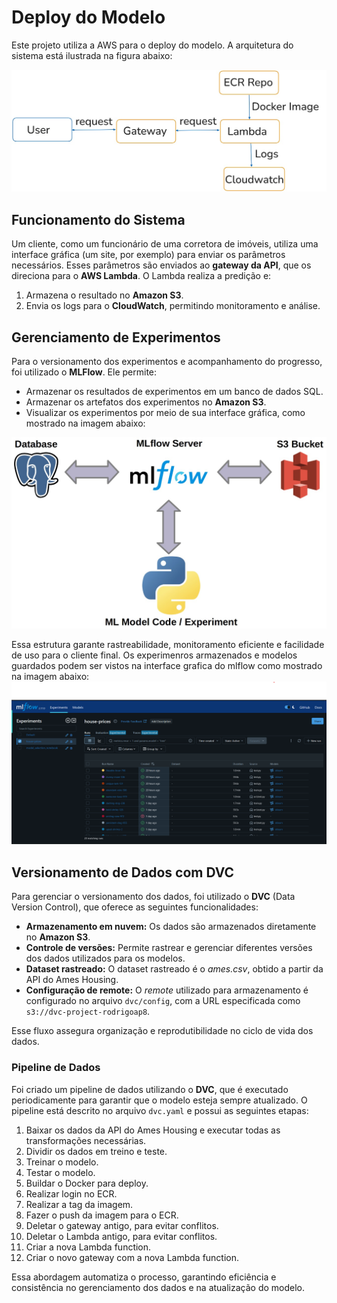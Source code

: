 # Deploy do Modelo

Este projeto utiliza a AWS para o deploy do modelo. A arquitetura do sistema está ilustrada na figura abaixo:

![Organização do projeto](img/aws_infra.jpeg)

## Funcionamento do Sistema

Um cliente, como um funcionário de uma corretora de imóveis, utiliza uma interface gráfica (um site, por exemplo) para enviar os parâmetros necessários. Esses parâmetros são enviados ao **gateway da API**, que os direciona para o **AWS Lambda**. O Lambda realiza a predição e:

1. Armazena o resultado no **Amazon S3**.
2. Envia os logs para o **CloudWatch**, permitindo monitoramento e análise.

## Gerenciamento de Experimentos

Para o versionamento dos experimentos e acompanhamento do progresso, foi utilizado o **MLFlow**. Ele permite:

- Armazenar os resultados de experimentos em um banco de dados SQL.
- Armazenar os artefatos dos experimentos no **Amazon S3**.
- Visualizar os experimentos por meio de sua interface gráfica, como mostrado na imagem abaixo:

![Visualização do MLFlow](img/infra.jpeg)

Essa estrutura garante rastreabilidade, monitoramento eficiente e facilidade de uso para o cliente final. Os experimenros armazenados e modelos guardados podem ser vistos na interface grafica do mlflow como mostrado na imagem abaixo:
![Visualização do MLFlow](img/Mlflow.png)

## Versionamento de Dados com DVC

Para gerenciar o versionamento dos dados, foi utilizado o **DVC** (Data Version Control), que oferece as seguintes funcionalidades:

- **Armazenamento em nuvem:** Os dados são armazenados diretamente no **Amazon S3**.
- **Controle de versões:** Permite rastrear e gerenciar diferentes versões dos dados utilizados para os modelos.
- **Dataset rastreado:** O dataset rastreado é o *ames.csv*, obtido a partir da API do Ames Housing.
- **Configuração de remote:** O *remote* utilizado para armazenamento é configurado no arquivo `dvc/config`, com a URL especificada como `s3://dvc-project-rodrigoap8`. 

Esse fluxo assegura organização e reprodutibilidade no ciclo de vida dos dados.

### Pipeline de Dados

Foi criado um pipeline de dados utilizando o **DVC**, que é executado periodicamente para garantir que o modelo esteja sempre atualizado. O pipeline está descrito no arquivo `dvc.yaml` e possui as seguintes etapas:

1. Baixar os dados da API do Ames Housing e executar todas as transformações necessárias.
2. Dividir os dados em treino e teste.
3. Treinar o modelo.
4. Testar o modelo.
5. Buildar o Docker para deploy.
6. Realizar login no ECR.
7. Realizar a tag da imagem.
8. Fazer o push da imagem para o ECR.
9. Deletar o gateway antigo, para evitar conflitos.
10. Deletar o Lambda antigo, para evitar conflitos.
11. Criar a nova Lambda function.
12. Criar o novo gateway com a nova Lambda function.

Essa abordagem automatiza o processo, garantindo eficiência e consistência no gerenciamento dos dados e na atualização do modelo.
